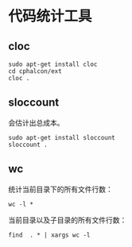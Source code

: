 # 代码统计工具

## cloc

```shell
sudo apt-get install cloc
cd cphalcon/ext
cloc .
```

## sloccount

会估计出总成本。

```shell
sudo apt-get install sloccount
sloccount .
```

## wc

统计当前目录下的所有文件行数：

```shell
wc -l *
```

当前目录以及子目录的所有文件行数：

```shell
find  . * | xargs wc -l
```